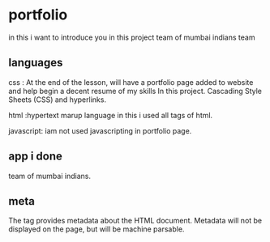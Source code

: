 # portfolio
in this i want to introduce you in this project 
team of mumbai indians team

## languages
css : At the end of the lesson, will have a portfolio page added to website and help begin a decent resume of my skills  In this project. Cascading Style Sheets (CSS) and hyperlinks.

html :hypertext marup language in this i used all tags of html.

javascript: iam not used  javascripting in portfolio page.

## app i done
 team of mumbai indians.

## meta 

The <meta> tag provides metadata about the HTML document. Metadata will not be displayed on the page, but will be machine parsable.

